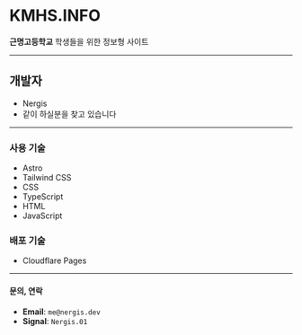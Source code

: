 # KMHS.INFO
**근명고등학교** 학생들을 위한 정보형 사이트

---

## 개발자
- Nergis
- 같이 하실분을 찾고 있습니다 

---

### 사용 기술
- Astro
- Tailwind CSS
- CSS
- TypeScript
- HTML
- JavaScript
### 배포 기술
- Cloudflare Pages

---

#### 문의, 연락
- **Email**: `me@nergis.dev`
- **Signal**: `Nergis.01`

